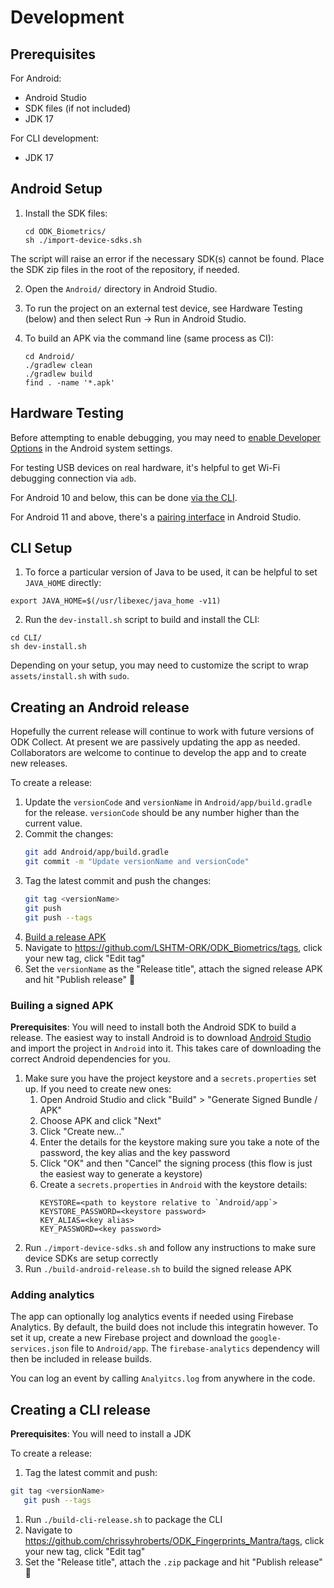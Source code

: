 # Development

## Prerequisites

For Android:

- Android Studio
- SDK files (if not included)
- JDK 17

For CLI development:

- JDK 17

## Android Setup

1. Install the SDK files:

   ```
   cd ODK_Biometrics/
   sh ./import-device-sdks.sh
   ```

The script will raise an error if the necessary SDK(s) cannot be found. Place the SDK zip files in the root of the repository, if needed.

2. Open the `Android/` directory in Android Studio.

3. To run the project on an external test device, see Hardware Testing (below) and then select Run -> Run in Android Studio.

4. To build an APK via the command line (same process as CI):

   ```
   cd Android/
   ./gradlew clean
   ./gradlew build
   find . -name '*.apk'
   ```

## Hardware Testing

Before attempting to enable debugging, you may need to [enable Developer Options](https://www.digitaltrends.com/mobile/how-to-get-developer-options-on-android/) in the Android system settings.

For testing USB devices on real hardware, it's helpful to get Wi-Fi debugging connection via `adb`.

For Android 10 and below, this can be done [via the CLI](https://developer.android.com/tools/adb#wireless).

For Android 11 and above, there's a [pairing interface](https://developer.android.com/tools/adb#connect-to-a-device-over-wi-fi) in Android Studio.

## CLI Setup

1. To force a particular version of Java to be used, it can be helpful to set `JAVA_HOME` directly:

```
export JAVA_HOME=$(/usr/libexec/java_home -v11)
```

2. Run the `dev-install.sh` script to build and install the CLI:

```
cd CLI/
sh dev-install.sh
```

Depending on your setup, you may need to customize the script to wrap `assets/install.sh` with `sudo`.

## Creating an Android release

Hopefully the current release will continue to work with future versions of ODK Collect. At present we are passively updating the app as needed. Collaborators are welcome to continue to develop the app and to create new releases.

To create a release:

1. Update the `versionCode` and `versionName` in `Android/app/build.gradle` for the release. `versionCode` should be any number higher than the current value.
1. Commit the changes:
   ```bash
   git add Android/app/build.gradle
   git commit -m "Update versionName and versionCode"
   ```
1. Tag the latest commit and push the changes:
   ```bash
   git tag <versionName>
   git push
   git push --tags
   ```
1. [Build a release APK](#buiding-a-signed-apk)
1. Navigate to https://github.com/LSHTM-ORK/ODK_Biometrics/tags, click your new tag, click "Edit tag"
1. Set the `versionName` as the "Release title", attach the signed release APK and hit "Publish release" 🚢

### Builing a signed APK

**Prerequisites**: You will need to install both the Android SDK to build a release. The easiest way to install Android is to download [Android Studio](https://developer.android.com/studio/) and import the project in `Android` into it. This takes care of downloading the correct Android dependencies for you.

1. Make sure you have the project keystore and a `secrets.properties` set up. If you need to create new ones:
   1. Open Android Studio and click "Build" > "Generate Signed Bundle / APK"
   1. Choose APK and click "Next"
   1. Click "Create new..."
   1. Enter the details for the keystore making sure you take a note of the password, the key alias and the key password
   1. Click "OK" and then "Cancel" the signing process (this flow is just the easiest way to generate a keystore)
   1. Create a `secrets.properties` in `Android` with the keystore details:
      ```
      KEYSTORE=<path to keystore relative to `Android/app`>
      KEYSTORE_PASSWORD=<keystore password>
      KEY_ALIAS=<key alias>
      KEY_PASSWORD=<key password>
      ```
1. Run `./import-device-sdks.sh` and follow any instructions to make sure device SDKs are setup correctly
1. Run `./build-android-release.sh` to build the signed release APK

### Adding analytics

The app can optionally log analytics events if needed using Firebase Analytics. By default, the build does not include this integratin however. To set it up, create a new Firebase project and download the `google-services.json` file to `Android/app`. The `firebase-analytics` dependency will then be included in release builds.

You can log an event by calling `Analyitcs.log` from anywhere in the code.

## Creating a CLI release

**Prerequisites**: You will need to install a JDK

To create a release:

1. Tag the latest commit and push:
```bash
git tag <versionName>
   git push --tags
   ```
   1. Run `./build-cli-release.sh` to package the CLI
   1. Navigate to https://github.com/chrissyhroberts/ODK_Fingerprints_Mantra/tags, click your new tag, click "Edit tag"
   1. Set the "Release title", attach the `.zip` package and hit "Publish release" 🚢
